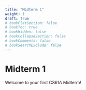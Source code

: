 ```yaml
---
title: "Midterm 1"
weight: 1
draft: True
# bookFlatSection: false
# bookToc: true
# bookHidden: false
# bookCollapseSection: false
# bookComments: false
# bookSearchExclude: false
---
```


# Midterm 1

Welcome to your first CS61A Midterm!